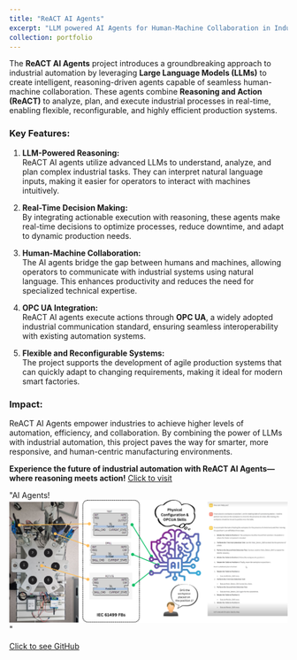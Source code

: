 ```yaml
---
title: "ReACT AI Agents"
excerpt: "LLM powered AI Agents for Human-Machine Collaboration in Industrial Automation!<br/>"
collection: portfolio
---
```


The **ReACT AI Agents** project introduces a groundbreaking approach to industrial automation by leveraging **Large Language Models (LLMs)** to create intelligent, reasoning-driven agents capable of seamless human-machine collaboration. These agents combine **Reasoning and Action (ReACT)** to analyze, plan, and execute industrial processes in real-time, enabling flexible, reconfigurable, and highly efficient production systems.

### Key Features:

1. **LLM-Powered Reasoning:**  
   ReACT AI agents utilize advanced LLMs to understand, analyze, and plan complex industrial tasks. They can interpret natural language inputs, making it easier for operators to interact with machines intuitively.

2. **Real-Time Decision Making:**  
   By integrating actionable execution with reasoning, these agents make real-time decisions to optimize processes, reduce downtime, and adapt to dynamic production needs.

3. **Human-Machine Collaboration:**  
   The AI agents bridge the gap between humans and machines, allowing operators to communicate with industrial systems using natural language. This enhances productivity and reduces the need for specialized technical expertise.

4. **OPC UA Integration:**  
   ReACT AI agents execute actions through **OPC UA**, a widely adopted industrial communication standard, ensuring seamless interoperability with existing automation systems.

5. **Flexible and Reconfigurable Systems:**  
   The project supports the development of agile production systems that can quickly adapt to changing requirements, making it ideal for modern smart factories.

### Impact:

ReACT AI Agents empower industries to achieve higher levels of automation, efficiency, and collaboration. By combining the power of LLMs with industrial automation, this project paves the way for smarter, more responsive, and human-centric manufacturing environments.

**Experience the future of industrial automation with ReACT AI Agents—where reasoning meets action!**
[Click to visit](https://eur02.safelinks.protection.outlook.com/?url=https%3A%2F%2Fkdrive.infomaniak.com%2Fapp%2Fshare%2F1238794%2F7f2d8ab7-45b5-42a0-9547-de014415ab0b&data=05%7C02%7Cmidhun.xavier%40ltu.se%7Cfeb11cab952d4e7c0a2b08dd51025dc2%7C5453408ba6cd4c1e8b1018b500fb544e%7C0%7C0%7C638755792789849967%7CUnknown%7CTWFpbGZsb3d8eyJFbXB0eU1hcGkiOnRydWUsIlYiOiIwLjAuMDAwMCIsIlAiOiJXaW4zMiIsIkFOIjoiTWFpbCIsIldUIjoyfQ%3D%3D%7C0%7C%7C%7C&sdata=i9QJXWQbujypZI9lNBBrlR5swLfSrZHbaaUxMFv1eEs%3D&reserved=0)

"AI Agents!<br/><img src='/images/ai_agents.png'>"

[Click to see GitHub](https://github.com/midhunxavier/IEC61499-AI-Assistant)
